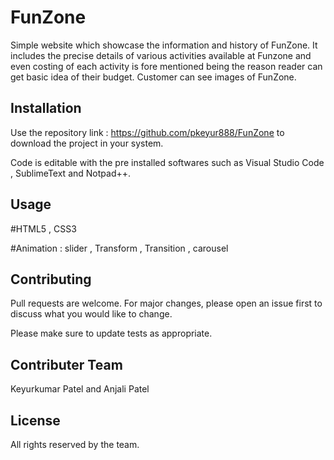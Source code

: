 # FunZone
Simple website which showcase the information and history of FunZone. It includes the precise details of various activities available at Funzone and even costing of each activity is fore mentioned being the reason reader can get basic idea of their budget. Customer can see images of FunZone.

## Installation  
Use the repository link : https://github.com/pkeyur888/FunZone to download the project in your system.

Code is editable with the pre installed softwares such as Visual Studio Code , SublimeText and Notpad++.

## Usage
#HTML5 , CSS3

#Animation : slider , Transform , Transition , carousel

## Contributing
Pull requests are welcome. For major changes, please open an issue first to discuss what you would like to change.

Please make sure to update tests as appropriate.

## Contributer Team 
Keyurkumar Patel and Anjali Patel

## License
All rights reserved by the team.
